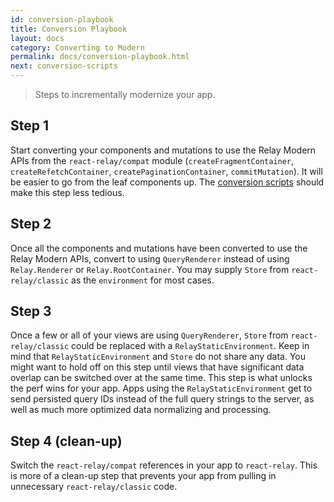 ```yaml
---
id: conversion-playbook
title: Conversion Playbook
layout: docs
category: Converting to Modern
permalink: docs/conversion-playbook.html
next: conversion-scripts
---
```


> Steps to incrementally modernize your app.

## Step 1
Start converting your components and mutations to use the Relay Modern APIs from the `react-relay/compat` module (`createFragmentContainer`, `createRefetchContainer`, `createPaginationContainer`, `commitMutation`). It will be easier to go from the leaf components up. The [conversion scripts](https://github.com/relayjs/relay-codemod) should make this step less tedious.

## Step 2
Once all the components and mutations have been converted to use the Relay Modern APIs, convert to using `QueryRenderer` instead of using `Relay.Renderer` or `Relay.RootContainer`. You may supply `Store` from `react-relay/classic` as the `environment` for most cases.

## Step 3
Once a few or all of your views are using `QueryRenderer`, `Store` from `react-relay/classic` could be replaced with a `RelayStaticEnvironment`. Keep in mind that `RelayStaticEnvironment` and `Store` do not share any data. You might want to hold off on this step until views that have significant data overlap can be switched over at the same time. This step is what unlocks the perf wins for your app. Apps using the `RelayStaticEnvironment` get to send persisted query IDs instead of the full query strings to the server, as well as much more optimized data normalizing and processing.

## Step 4 (clean-up)
Switch the `react-relay/compat` references in your app to `react-relay`. This is more of a clean-up step that prevents your app from pulling in unnecessary `react-relay/classic` code.
